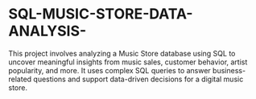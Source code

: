 # SQL-MUSIC-STORE-DATA-ANALYSIS-
This project involves analyzing a Music Store database using SQL to uncover meaningful insights from music sales, customer behavior, artist popularity, and more. It uses complex SQL queries to answer business-related questions and support data-driven decisions for a digital music store.
